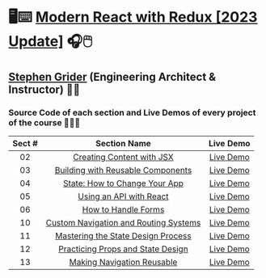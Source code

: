 # 🖥️⌨️ [Modern React with Redux [2023 Update]](https://www.udemy.com/course/react-redux) 🎧🖱️

## [Stephen Grider](https://www.linkedin.com/in/stephengrider) (Engineering Architect & Instructor) 👨‍🏫

### Source Code of each section and Live Demos of every project of the course 👨🏽‍💻

| Sect # |                                                  Section Name                                                   |                        Live Demo                        |
| :----: | :-------------------------------------------------------------------------------------------------------------: | :-----------------------------------------------------: |
|   02   |         [Creating Content with JSX](https://github.com/ajfm88/modern-react-with-redux/tree/main/02-jsx)         |       [Live Demo](https://jsx-demo.onrender.com)        |
|   03   |    [Building with Reusable Components](https://github.com/ajfm88/modern-react-with-redux/tree/main/03-pdas)     |       [Live Demo](https://pdas-demo.onrender.com)       |
|   04   |     [State: How to Change Your App](https://github.com/ajfm88/modern-react-with-redux/tree/main/04-animals)     |     [Live Demo](https://animals-demo.onrender.com)      |
|   05   |         [Using an API with React](https://github.com/ajfm88/modern-react-with-redux/tree/main/05-pics)          |       [Live Demo](https://pics-demo.onrender.com)       |
|   06   |   [How to Handle Forms](https://github.com/ajfm88/modern-react-with-redux/tree/main/06-handling-forms-books)    |   [Live Demo](https://books-section-06.onrender.com)    |
|   10   |  [Custom Navigation and Routing Systems](https://github.com/ajfm88/modern-react-with-redux/tree/main/10-comps)  | [Live Demo](https://components-section-10.onrender.com) |
|   11   | [Mastering the State Design Process](https://github.com/ajfm88/modern-react-with-redux/tree/main/11-comps-org)  | [Live Demo](https://components-section-11.onrender.com) |
|   12   | [Practicing Props and State Design](https://github.com/ajfm88/modern-react-with-redux/tree/main/12-comps-props) | [Live Demo](https://components-section-12.onrender.com) |
|   13   |     [Making Navigation Reusable](https://github.com/ajfm88/modern-react-with-redux/tree/main/13-comps-nav)      | [Live Demo](https://components-section-13.onrender.com) |
